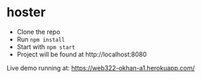 # hoster

- Clone the repo
- Run `npm install`
- Start with `npm start`
- Project will be found at http://localhost:8080

Live demo running at: https://web322-okhan-a1.herokuapp.com/
